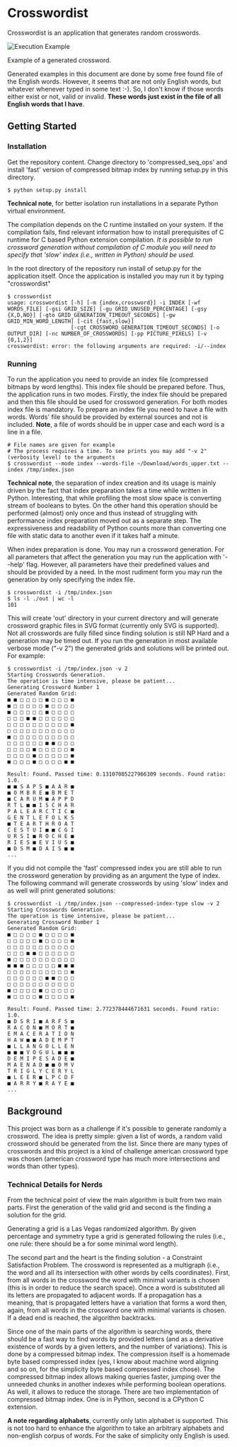 # Crosswordist

Crosswordist is an application that generates random crosswords.

![Execution Example](images/crossword_032.svg)

Example of a generated crossword.

Generated examples in this document are done by some free found file of the English words. However,
it seems that are not only English words, but whatever whenever typed in some text :-). So, I
don't know if those words either exist or not, valid or invalid. **These words just exist in the
file of all English words that I have**.

## Getting Started

### Installation

Get the repository content. Change directory to 'compressed_seq_ops' and install 'fast' version of
compressed bitmap index by running setup.py in this directory.
```shell
$ python setup.py install
```
**Technical note**, for better isolation run installations in a separate Python virtual environment.

The compilation depends on the C runtime installed on your system. If the compilation fails, find
relevant information how to install prerequisites of C runtime for C based Python
extension compilation. *It is possible to run crossword generation without compilation of C module
you will need to specify that 'slow' index (i.e., written in Python) should be used.*

In the root directory of the repository run install of setup.py for the application itself. Once the
application is installed you may run it by typing "crosswordist"
```shell
$ crosswordist
usage: crosswordist [-h] [-m {index,crossword}] -i INDEX [-wf WORDS_FILE] [-gsi GRID_SIZE] [-gu GRID_UNUSED_PERCENTAGE] [-gsy {X,D,NO}] [-gto GRID_GENERATION_TIMEOUT_SECONDS] [-gw GRID_MIN_WORD_LENGTH] [-cit {fast,slow}]
                    [-cgt CROSSWORD_GENERATION_TIMEOUT_SECONDS] [-o OUTPUT_DIR] [-nc NUMBER_OF_CROSSWORDS] [-pp PICTURE_PIXELS] [-v {0,1,2}]
crosswordist: error: the following arguments are required: -i/--index
```

### Running

To run the application you need to provide an index file (compressed bitmaps by word lengths). This
index file should be prepared before. Thus, the application runs in two modes. Firstly, the index
file should be prepared and then this file should be used for crossword generation. For both modes
index file is mandatory. To prepare an index file you need to have a file with words. Words' file
should be provided by external sources and not is included. **Note**, a file of words should be in
upper case and each word is a line in a file.
```shell
# File names are given for example
# The process requires a time. To see prints you may add "-v 2" (verbosity level) to the arguments
$ crosswordist --mode index --words-file ~/Download/words_upper.txt --index /tmp/index.json
```
**Technical note**, the separation of index creation and its usage is mainly driven by the fact that
index preparation takes a time while written in Python. Interesting, that while profiling the most
slow space is converting stream of booleans to bytes. On the other hand this operation should be
performed (almost) only once and thus instead of struggling with performance index preparation moved
out as a separate step. The expressiveness and readability of Python counts more than converting
one file with static data to another even if it takes half a minute.

When index preparation is done. You may run a crossword generation. For all parameters that affect
the generation you may run the application with '--help' flag. However, all parameters have their
predefined values and should be provided by a need. In the most rudiment form you may run the
generation by only specifying the index file.
```shell
$ crosswordist -i /tmp/index.json
$ ls -l ./out | wc -l
101
```
This will create 'out' directory in your current directory and will generate crossword graphic
files in SVG format (currently only SVG is supported). Not all crosswords are fully filled since
finding solution is still NP Hard and a generation may be timed out. If you run the generation in
most available verbose mode ("-v 2") the generated grids and solutions will be printed out. For 
example:

```shell
$ crosswordist -i /tmp/index.json -v 2
Starting Crosswords Generation. 
The operation is time intensive, please be patient...
Generating Crossword Number 1
Generated Random Grid:
■ ■ □ □ □ □ ■ □ □ □ ■
■ □ □ □ □ □ ■ □ □ □ □
■ □ □ □ □ □ ■ □ □ □ □
□ □ □ ■ ■ □ □ □ □ □ □
□ □ □ □ □ □ □ □ □ □ ■
□ □ □ □ □ □ □ □ □ □ □
■ □ □ □ □ □ □ □ □ □ □
□ □ □ □ □ □ ■ ■ □ □ □
□ □ □ □ ■ □ □ □ □ □ ■
□ □ □ □ ■ □ □ □ □ □ ■
■ □ □ □ ■ □ □ □ □ ■ ■

Result: Found. Passed time: 0.13107085227966309 seconds. Found ratio: 1.0.
■ ■ S A P S ■ A A R ■
■ O M B R E ■ B M E T
■ C A R U M ■ A P P D
R T L ■ ■ I S C H A R
P A L E A R C T I C ■
G E N T L E F O L K S
■ T E A R T H R O A T
C E S T U I ■ ■ C G I
U R S I ■ R O C H E ■
R I E S ■ E V I U S ■
■ D S M ■ D A I S ■ ■
...
```

If you did not compile the 'fast' compressed index you are still able to run the crossword
generation by providing as an argument the type of index. The following command will generate
crosswords by using 'slow' index and as well will print generated solutions:
```shell
$ crosswordist -i /tmp/index.json --compressed-index-type slow -v 2
Starting Crosswords Generation. 
The operation is time intensive, please be patient...
Generating Crossword Number 1
Generated Random Grid:
■ □ □ □ □ ■ □ □ □ □ ■
□ □ □ □ □ ■ □ □ □ □ ■
□ □ □ □ □ □ □ □ □ □ □
□ □ □ ■ ■ □ □ □ □ □ □
■ □ □ □ □ □ □ □ □ □ □
■ ■ ■ □ □ □ □ □ ■ ■ ■
□ □ □ □ □ □ □ □ □ □ ■
□ □ □ □ □ □ ■ ■ □ □ □
□ □ □ □ □ □ □ □ □ □ □
■ □ □ □ □ ■ □ □ □ □ □
■ □ □ □ □ ■ □ □ □ □ ■

Result: Found. Passed time: 2.772378444671631 seconds. Found ratio: 1.0.
■ D S R I ■ A R F S ■
R A C O N ■ M O R T ■
E M A C E R A T I O N
H A W ■ ■ A D E M P T
■ L L A N G O L L E N
■ ■ ■ V O G U L ■ ■ ■
D E M I P E S A D E ■
M A E N A D ■ ■ O M V
T R I G L Y C E R Y L
■ L E E R ■ L P C D F
■ A R R Y ■ R A Y E ■
...
```

## Background

This project was born as a challenge if it's possible to generate randomly a crossword. The idea is
pretty simple: given a list of words, a random valid crossword should be generated from the list.
Since there are many types of crosswords and this project is a kind of challenge american crossword
type was chosen (american crossword type has much more intersections and words than other types).

### Technical Details for Nerds

From the technical point of view the main algorithm is built from two main parts. First the
generation of the valid grid and second is the finding a solution for the grid. 

Generating a grid is a Las Vegas randomized algorithm. By given percentage and symmetry type 
a grid is generated following the rules (i.e., one rule: there should be a for some minimal word
length).

The second part and the heart is the finding solution - a Constraint Satisfaction Problem.
The crossword is represented as a multigraph (i.e., the word and all its intersection with other
words by cells coordinates). First, from all words in the crossword the word with minimal variants
is chosen (this is in order to reduce the search space). Once a word is substituted all its letters 
are propagated to adjacent words. If a propagation has a meaning, that is propagated letters have a
variation that forms a word then, again, from all words in the crossword one with minimal variants
is chosen. If a dead end is reached, the algorithm backtracks.

Since one of the main parts of the algorithm is searching words, there should be a fast way to find
words by provided letters (and as a derivative existence of words by a given letters, and the number
of variations). This is done by a compressed bitmap index. The compression itself is a homemade byte
based compressed index (yes, I know about machine word aligning and so on, for the simplicity byte
based compressed index chose). The compressed bitmap index allows making queries faster, jumping
over the unneeded chunks in another indexes while performing boolean operations. As well, it allows
to reduce the storage. There are two implementation of compressed bitmap index. One is in Python,
second is a CPython C extension.

**A note regarding alphabets**, currently only latin alphabet is supported. This is not too hard
to enhance the algorithm to take an arbitrary alphabets and non-english corpus of words. For the
sake of simplicity only English is used.

